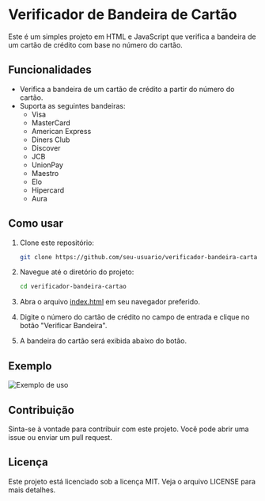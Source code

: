 # Verificador de Bandeira de Cartão

Este é um simples projeto em HTML e JavaScript que verifica a bandeira de um cartão de crédito com base no número do cartão.

## Funcionalidades

- Verifica a bandeira de um cartão de crédito a partir do número do cartão.
- Suporta as seguintes bandeiras:
  - Visa
  - MasterCard
  - American Express
  - Diners Club
  - Discover
  - JCB
  - UnionPay
  - Maestro
  - Elo
  - Hipercard
  - Aura

## Como usar

1. Clone este repositório:
    ```bash
    git clone https://github.com/seu-usuario/verificador-bandeira-cartao.git
    ```

2. Navegue até o diretório do projeto:
    ```bash
    cd verificador-bandeira-cartao
    ```

3. Abra o arquivo [index.html](http://_vscodecontentref_/1) em seu navegador preferido.

4. Digite o número do cartão de crédito no campo de entrada e clique no botão "Verificar Bandeira".

5. A bandeira do cartão será exibida abaixo do botão.

## Exemplo

![Exemplo de uso](example.png)

## Contribuição

Sinta-se à vontade para contribuir com este projeto. Você pode abrir uma issue ou enviar um pull request.

## Licença

Este projeto está licenciado sob a licença MIT. Veja o arquivo LICENSE para mais detalhes.
